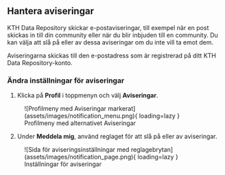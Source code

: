 ## Hantera aviseringar

KTH Data Repository skickar e-postaviseringar, till exempel när en post skickas in till din community eller när du blir inbjuden till en community. Du kan välja att slå på eller av dessa aviseringar om du inte vill ta emot dem.

Aviseringarna skickas till den e-postadress som är registrerad på ditt KTH Data Repository-konto.

### Ändra inställningar för aviseringar

1. Klicka på **Profil** i toppmenyn och välj **Aviseringar**.

<figure markdown="span">
![Profilmeny med Aviseringar markerat](assets/images/notification_menu.png){ loading=lazy }
<figcaption>Profilmeny med alternativet Aviseringar</figcaption>
</figure>

2. Under **Meddela mig**, använd reglaget för att slå på eller av aviseringar.

<figure markdown="span">
![Sida för aviseringsinställningar med reglagebrytan](assets/images/notification_page.png){ loading=lazy }
<figcaption>Inställningar för aviseringar</figcaption>
</figure>

